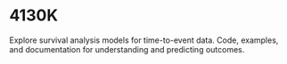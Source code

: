# 4130K
Explore survival analysis models for time-to-event data. Code, examples, and documentation for understanding and predicting outcomes.
